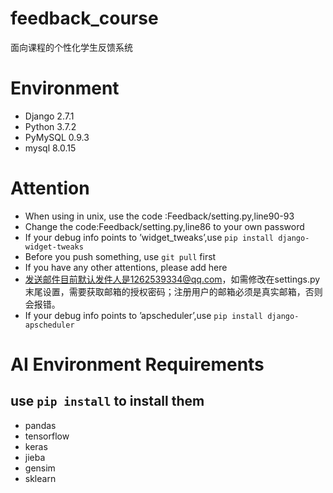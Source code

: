 # feedback_course
面向课程的个性化学生反馈系统

# Environment
* Django           2.7.1
* Python            3.7.2
* PyMySQL        0.9.3
* mysql              8.0.15

# Attention
* When using in unix, use the code :Feedback/setting.py,line90-93
* Change the code:Feedback/setting.py,line86 to your own password
* If your debug info points to ’widget_tweaks’,use
`pip install django-widget-tweaks`
* Before you push something, use `git pull` first
* If you have any other attentions, please add here
* 发送邮件目前默认发件人是1262539334@qq.com，如需修改在settings.py末尾设置，需要获取邮箱的授权密码；注册用户的邮箱必须是真实邮箱，否则会报错。
*  If your debug info points to ’apscheduler’,use
`pip install django-apscheduler`

# AI Environment Requirements
## use `pip install`  to install them
* pandas
* tensorflow
* keras
* jieba
* gensim
* sklearn
